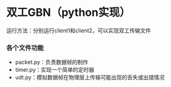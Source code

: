 # 双工GBN（python实现）

运行方法：分别运行client1和client2，可以实现双工传输文件

### 各个文件功能

* packet.py：负责数据帧的制作
* timer.py：实现一个简单的定时器
* udt.py：模拟数据帧在物理层上传输可能出现的丢失或出错情况